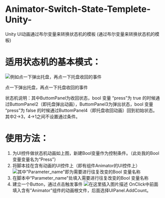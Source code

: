 # Animator-Switch-State-Templete-Unity-
Unity UI动画通过布尔变量来转换状态机的模板
(通过布尔变量来转换状态机的模板)
# 适用状态机的基本模式：
![例如点一下弹出托盘，再点一下托盘收回的事件](https://img-blog.csdnimg.cn/2020051119474452.png?x-oss-process=image/watermark,type_ZmFuZ3poZW5naGVpdGk,shadow_10,text_aHR0cHM6Ly9ibG9nLmNzZG4ubmV0L0xfQ2hlZQ==,size_16,color_FFFFFF,t_70)

点一下弹出托盘，再点一下托盘收回的事件

状态机说明：其中ButtomPanel为收回状态，bool 变量 “press”为 true 的时候通过ButtomPanel2（即托盘弹出动画），ButtomPanel3为弹出状态，bool 变量 “press”为 false 的时候通过ButtomPanel4（即托盘收回动画）回到初始状态。
其中2→3，4→1之间不设置通过条件。

# 使用方法：
 1. 为UI控件做状态机动画如上图，新建Bool变量作为控制条件。（此处我的Bool变量变量名为“Press”）
 2. 将脚本挂在含有动画的UI控件上（即有组件Animator的UI控件上）
![其中"Parameter_name"即为需要进行往复改变的Bool 变量名称](https://img-blog.csdnimg.cn/20200511195736621.png?x-oss-process=image/watermark,type_ZmFuZ3poZW5naGVpdGk,shadow_10,text_aHR0cHM6Ly9ibG9nLmNzZG4ubmV0L0xfQ2hlZQ==,size_16,color_FFFFFF,t_70)
 3. 在脚本中“Parameter_name"处填入需要进行往复改变的Bool 变量名称
 4. 建立一个Button，通过点击触发事件
![在这里插入图片描述](https://img-blog.csdnimg.cn/20200511200502193.png?x-oss-process=image/watermark,type_ZmFuZ3poZW5naGVpdGk,shadow_10,text_aHR0cHM6Ly9ibG9nLmNzZG4ubmV0L0xfQ2hlZQ==,size_16,color_FFFFFF,t_70)
OnClick中前面填入含有”Animator”组件的动画根文件，后面选择UIPanel.AddCount。
